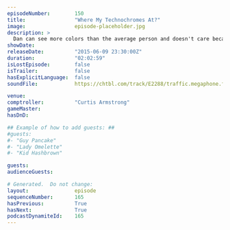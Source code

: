 ```yaml
---
episodeNumber:        150
title:                "Where My Technochromes At?"
image:                episode-placeholder.jpg
description: >
  Dan can see more colors than the average person and doesn't care because colors are dumb. Curtis Armstrong comptrolls. Watch the live video at harmontown.com/live!
showDate:             
releaseDate:          "2015-06-09 23:30:00Z"
duration:             "02:02:59"
isLostEpisode:        false
isTrailer:            false
hasExplicitLanguage:  false
soundFile:            https://chtbl.com/track/E2288/traffic.megaphone.fm/STA9218698326.mp3?updated=1561594017

venue:                
comptroller:          "Curtis Armstrong"
gameMaster:           
hasDnD:               

## Example of how to add guests: ##
#guests:
#- "Guy Pancake"
#- "Lady Omelette"
#- "Kid Hashbrown"

guests:
audienceGuests:

# Generated.  Do not change:
layout:               episode
sequenceNumber:       165
hasPrevious:          True
hasNext:              True
podcastDynamiteId:    165
---
```


<!-- The episode description will be rendered here -->
<!-- Add your content below here -->

